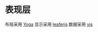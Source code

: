# 表现层

布局采用 [Yoga](https://www.yogalayout.dev/docs/advanced/containing-block)
显示采用 [leaferjs](https://www.leaferjs.com/)
数据采用 [yjs](https://github.com/yjs/yjs)
